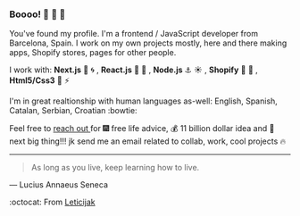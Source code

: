  ### Boooo! :ghost: :ghost: :ghost:

You've found my profile.
I'm a frontend / JavaScript developer from Barcelona, Spain. 
I work on my own projects mostly, here and there making apps, Shopify stores, pages for other people.

I work with:  	**Next.js** :speedboat: :cyclone: ,  **React.js** :ship: :ocean: ,  **Node.js**  :anchor: :sunny: , **Shopify** :bullettrain_front: :foggy: , **Html5/Css3** :roller_coaster: :zap:

I'm in great realtionship with human languages as-well: English, Spanish, Catalan, Serbian, Croatian :bowtie:

Feel free to [reach out ](mailto:faustofelus84@gmail.com) for  :fireworks:  free life advice,  :moneybag:  11 billion dollar idea and  :sparkler:  next big thing!!!
jk send me an email related to collab, work, cool projects :fire:

---

> As long as you live, keep learning how to live.

— Lucius Annaeus Seneca

:octocat: From [Leticijak](https://github.com/Leticijak)
